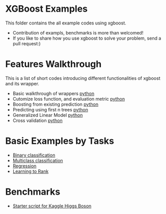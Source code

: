 XGBoost Examples
====
This folder contains the all example codes using xgboost. 

* Contribution of exampls, benchmarks is more than welcomed!
* If you like to share how you use xgboost to solve your problem, send a pull request:)
 
Features Walkthrough
====
This is a list of short codes introducing different functionalities of xgboost and its wrapper.
* Basic walkthrough of wrappers [python](guide-python/basic_walkthrough.py)
* Cutomize loss function, and evaluation metric [python](guide-python/custom_objective.py)
* Boosting from existing prediction [python](guide-python/boost_from_prediction.py)
* Predicting using first n trees [python](guide-python/predict_first_ntree.py)
* Generalized Linear Model [python](guide-python/generalized_linear_model.py)
* Cross validation [python](guide-python/cross_validation.py)

Basic Examples by Tasks
====
* [Binary classification](binary_classification)
* [Multiclass classification](multiclass_classification)
* [Regression](regression)
* [Learning to Rank](rank)

Benchmarks
====
* [Starter script for Kaggle Higgs Boson](kaggle-higgs)
